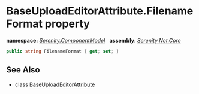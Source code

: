 # BaseUploadEditorAttribute.FilenameFormat property
**namespace:** *[Serenity.ComponentModel](../../README.md#serenity.componentmodel-namespace)*   **assembly**: *[Serenity.Net.Core](../../README.md)*

```csharp
public string FilenameFormat { get; set; }
```

## See Also

* class [BaseUploadEditorAttribute](../BaseUploadEditorAttribute.md)